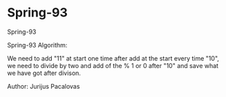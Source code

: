 # Spring-93
Spring-93

Spring-93 Algorithm:

We need to add "11" at start one time after add at the start every time "10", we need to divide by two and add of the % 1 or 0 after "10" and save what we have got after divison.

Author: Jurijus Pacalovas
